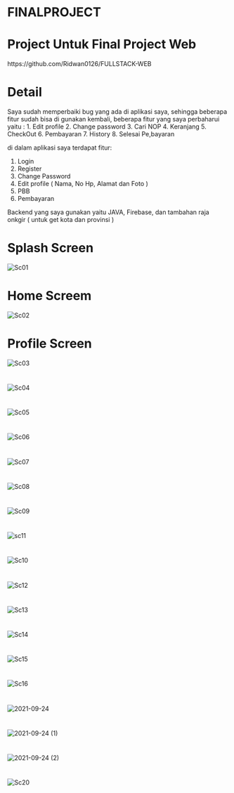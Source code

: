 
<h1>FINALPROJECT</h1>

<h1>Project Untuk Final Project Web</h1>

<link>https://github.com/Ridwan0126/FULLSTACK-WEB</link>

<h1> Detail </h1>

<p>
Saya sudah memperbaiki bug yang ada di aplikasi saya, sehingga beberapa fitur sudah bisa di gunakan kembali, beberapa fitur yang saya perbaharui yaitu :
  1. Edit profile 
  2. Change password 
  3. Cari NOP
  4. Keranjang
  5. CheckOut
  6. Pembayaran
  7. History
  8. Selesai Pe,bayaran
  
  di dalam aplikasi saya terdapat fitur:
  
  1. Login
  2. Register
  3. Change Password
  4. Edit profile ( Nama, No Hp, Alamat dan Foto )
  5. PBB
  6. Pembayaran
  
  Backend yang saya gunakan yaitu JAVA, Firebase, dan tambahan raja onkgir ( untuk get kota dan provinsi )
</p>

<h1>Splash Screen</h1>

![Sc01](https://user-images.githubusercontent.com/82155376/134633368-fd4ca2d9-3cb6-4922-8189-58649dc927c9.jpg)

<h1>Home Screem</h1>

![Sc02](https://user-images.githubusercontent.com/82155376/134634008-ca14672a-b14a-4372-9ad8-08437497c12c.jpg)

<h1>Profile Screen</h1>

![Sc03](https://user-images.githubusercontent.com/82155376/134634161-eca7ca1e-b16f-45ca-b1ad-3319b6aad957.jpg)

<h1></h1>

![Sc04](https://user-images.githubusercontent.com/82155376/134634278-4111cd67-1998-4257-8d40-ef1b3b626287.jpg)

<h1></h1>

![Sc05](https://user-images.githubusercontent.com/82155376/134634361-dceddacb-34cc-42ba-b258-dd2b15903816.jpg)

<h1></h1>

![Sc06](https://user-images.githubusercontent.com/82155376/134634451-3359f220-e98c-4e63-a83c-df7e95ff18fa.jpg)

<h1></h1>

![Sc07](https://user-images.githubusercontent.com/82155376/134634505-eef09567-eeaf-42f7-b1fd-8492369fd956.jpg)

<h1></h1>

![Sc08](https://user-images.githubusercontent.com/82155376/134634559-0449a9cb-29e8-4237-bb27-901b4eda36ab.jpg)

<h1></h1>

![Sc09](https://user-images.githubusercontent.com/82155376/134634615-b8021487-cf56-4f5a-aef7-48c1451cc897.jpg)

<h1></h1>

![sc11](https://user-images.githubusercontent.com/82155376/134634700-fb63cbec-cffa-490a-94d7-ba877fbc8d6e.jpg)

<h1></h1>

![Sc10](https://user-images.githubusercontent.com/82155376/134634764-4791adfb-4f0c-42b5-bec3-ce3b154e7b40.jpg)

<h1></h1>

![Sc12](https://user-images.githubusercontent.com/82155376/134634818-2348a8c5-3f1c-4c42-bc0c-1a34f9385cb4.jpg)

<h1></h1>

![Sc13](https://user-images.githubusercontent.com/82155376/134634877-109cf773-d68d-4aca-9ac4-1dd9afc7738d.jpg)

<h1></h1>

![Sc14](https://user-images.githubusercontent.com/82155376/134634948-6e32ab05-ac26-4e3b-9bcf-d87ad4797355.jpg)

<h1></h1>

![Sc15](https://user-images.githubusercontent.com/82155376/134635004-09bfb24d-da8e-4260-9cf4-457f448a89c3.jpg)

<h1></h1>

![Sc16](https://user-images.githubusercontent.com/82155376/134635057-03bf8fb0-7444-4f2c-99e6-bd6a9308c2f5.jpg)

<h1></h1>

![2021-09-24](https://user-images.githubusercontent.com/82155376/134635172-6e10d96b-6ecf-4e08-b9cf-56ffbe7efe31.png)

<h1></h1>

![2021-09-24 (1)](https://user-images.githubusercontent.com/82155376/134635223-23dcb352-92ea-4f03-930e-20a41231ff41.png)

<h1></h1>

![2021-09-24 (2)](https://user-images.githubusercontent.com/82155376/134635271-21f17ccc-ae19-4436-bcf1-86bd7bf1fbb1.png)

<h1></h1>

![Sc20](https://user-images.githubusercontent.com/82155376/134636320-f4ba7129-d0e0-48cb-8a5e-d4b4af301ecf.jpg)

